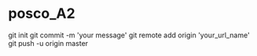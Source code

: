 # posco_A2

git init
git commit -m 'your message'
git remote add origin 'your_url_name'
git push -u origin master
